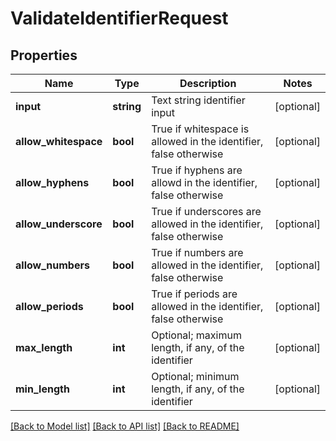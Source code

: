 # ValidateIdentifierRequest

## Properties
Name | Type | Description | Notes
------------ | ------------- | ------------- | -------------
**input** | **string** | Text string identifier input | [optional] 
**allow_whitespace** | **bool** | True if whitespace is allowed in the identifier, false otherwise | [optional] 
**allow_hyphens** | **bool** | True if hyphens are allowd in the identifier, false otherwise | [optional] 
**allow_underscore** | **bool** | True if underscores are allowed in the identifier, false otherwise | [optional] 
**allow_numbers** | **bool** | True if numbers are allowed in the identifier, false otherwise | [optional] 
**allow_periods** | **bool** | True if periods are allowed in the identifier, false otherwise | [optional] 
**max_length** | **int** | Optional; maximum length, if any, of the identifier | [optional] 
**min_length** | **int** | Optional; minimum length, if any, of the identifier | [optional] 

[[Back to Model list]](../README.md#documentation-for-models) [[Back to API list]](../README.md#documentation-for-api-endpoints) [[Back to README]](../README.md)


